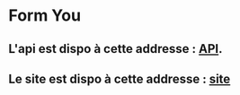 # Form You 

## L'api est dispo à cette addresse : [API](https://github.com/martinmoradi/api_formations).
## Le site est dispo à cette addresse : [site](https://formyou-thp.vercel.app/)


